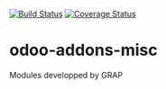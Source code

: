 [![Build Status](https://travis-ci.org/grap/odoo-addons-misc.svg?branch=8.0)](https://travis-ci.org/grap/odoo-addons-misc?branch=8.0)
[![Coverage Status](https://coveralls.io/repos/github/grap/odoo-addons-misc/badge.svg?branch=8.0)](https://coveralls.io/github/grap/odoo-addons-misc?branch=8.0)

odoo-addons-misc
================

Modules developped by GRAP
